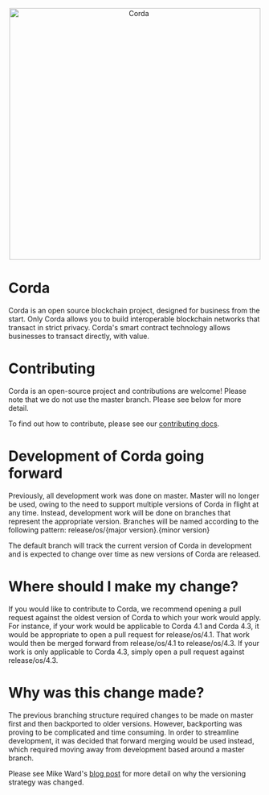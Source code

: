 <p align="center">
  <img src="https://www.corda.net/wp-content/uploads/2016/11/fg005_corda_b.png" alt="Corda" width="500">
</p>

# Corda

Corda is an open source blockchain project, designed for business from the start. Only Corda allows you to build interoperable blockchain networks that transact in strict privacy. Corda's smart contract technology allows businesses to transact directly, with value.

# Contributing

Corda is an open-source project and contributions are welcome! Please note that we do not use the master branch. Please see below for more detail.

To find out how to contribute, please see our [contributing docs](https://docs.corda.net/head/contributing-index.html).

# Development of Corda going forward 
 
Previously, all development work was done on master. Master will no longer be used, owing to the need to support multiple versions of Corda in flight at any time. Instead, development work will be done on branches that represent the appropriate version. Branches will be named according to the following pattern:
release/os/{major version}.{minor version}

The default branch will track the current version of Corda in development and is expected to change over time as new versions of Corda are released.
 
# Where should I make my change?
 
If you would like to contribute to Corda, we recommend opening a pull request against the oldest version of Corda to which your work would apply. For instance, if your work would be applicable to Corda 4.1 and Corda 4.3, it would be appropriate to open a pull request for release/os/4.1. That work would then be merged forward from release/os/4.1 to release/os/4.3. If your work is only applicable to Corda 4.3, simply open a pull request against release/os/4.3.
 
# Why was this change made?
 
The previous branching structure required changes to be made on master first and then backported to older versions. However, backporting was proving to be complicated and time consuming. In order to streamline development, it was decided that forward merging would be used instead, which required moving away from development based around a master branch.

Please see Mike Ward's [blog post](https://medium.com/corda/corda-release-versioning-changes-6281b02348fc) for more detail on why the versioning strategy was changed.

